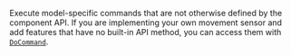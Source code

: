 Execute model-specific commands that are not otherwise defined by the component API.
If you are implementing your own movement sensor and add features that have no built-in API method, you can access them with [`DoCommand`](/dev/reference/sdks/docommand/).
